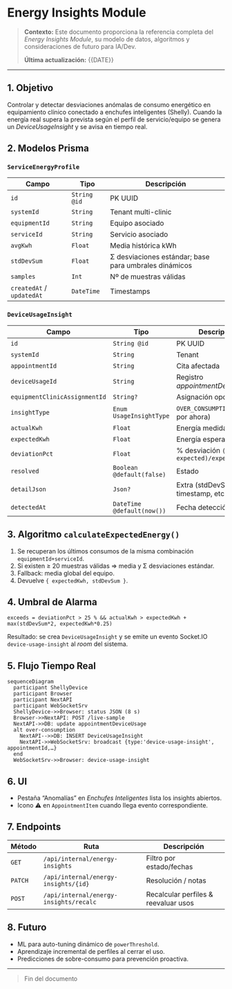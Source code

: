 # Energy Insights Module

> **Contexto:** Este documento proporciona la referencia completa del _Energy Insights Module_, su modelo de datos, algoritmos y consideraciones de futuro para IA/Dev.
>
> **Última actualización:** {{DATE}}

---

## 1. Objetivo
Controlar y detectar desviaciones anómalas de consumo energético en equipamiento clínico conectado a enchufes inteligentes (Shelly). Cuando la energía real supera la prevista según el perfil de servicio/equipo se genera un _DeviceUsageInsight_ y se avisa en tiempo real.

## 2. Modelos Prisma

### `ServiceEnergyProfile`
| Campo | Tipo | Descripción |
|-------|------|-------------|
| `id` | `String @id` | PK UUID |
| `systemId` | `String` | Tenant multi-clinic |
| `equipmentId` | `String` | Equipo asociado |
| `serviceId` | `String` | Servicio asociado |
| `avgKwh` | `Float` | Media histórica kWh |
| `stdDevSum` | `Float` | Σ desviaciones estándar; base para umbrales dinámicos |
| `samples` | `Int` | Nº de muestras válidas |
| `createdAt` / `updatedAt` | `DateTime` | Timestamps |

### `DeviceUsageInsight`
| Campo | Tipo | Descripción |
|-------|------|-------------|
| `id` | `String @id` | PK UUID |
| `systemId` | `String` | Tenant |
| `appointmentId` | `String` | Cita afectada |
| `deviceUsageId` | `String` | Registro _appointmentDeviceUsage_ |
| `equipmentClinicAssignmentId` | `String?` | Asignación opcional |
| `insightType` | `Enum UsageInsightType` | `OVER_CONSUMPTION` (único por ahora) |
| `actualKwh` | `Float` | Energía medida |
| `expectedKwh` | `Float` | Energía esperada |
| `deviationPct` | `Float` | % desviación `((actual-expected)/expected)*100` |
| `resolved` | `Boolean @default(false)` | Estado |
| `detailJson` | `Json?` | Extra (stdDevSum, timestamp, etc.) |
| `detectedAt` | `DateTime @default(now())` | Fecha detección |

## 3. Algoritmo `calculateExpectedEnergy()`
1. Se recuperan los últimos consumos de la misma combinación `equipmentId+serviceId`.
2. Si existen ≥ 20 muestras válidas ⇒ media y Σ desviaciones estándar.
3. Fallback: media global del equipo.
4. Devuelve `{ expectedKwh, stdDevSum }`.

## 4. Umbral de Alarma
`exceeds = deviationPct > 25 % &&
           actualKwh > expectedKwh + max(stdDevSum*2, expectedKwh*0.25)`

Resultado: se crea `DeviceUsageInsight` y se emite un evento Socket.IO `device-usage-insight` al _room_ del sistema.

## 5. Flujo Tiempo Real
```mermaid
sequenceDiagram
  participant ShellyDevice
  participant Browser
  participant NextAPI
  participant WebSocketSrv
  ShellyDevice->>Browser: status JSON (8 s)
  Browser->>NextAPI: POST /live-sample
  NextAPI->>DB: update appointmentDeviceUsage
  alt over-consumption
    NextAPI-->>DB: INSERT DeviceUsageInsight
    NextAPI->>WebSocketSrv: broadcast {type:'device-usage-insight', appointmentId,…}
  end
  WebSocketSrv->>Browser: device-usage-insight
```

## 6. UI
- Pestaña “Anomalías” en _Enchufes Inteligentes_ lista los insights abiertos.
- Icono ⚠ en `AppointmentItem` cuando llega evento correspondiente.

## 7. Endpoints
| Método | Ruta | Descripción |
|--------|------|-------------|
| `GET` | `/api/internal/energy-insights` | Filtro por estado/fechas |
| `PATCH` | `/api/internal/energy-insights/{id}` | Resolución / notas |
| `POST` | `/api/internal/energy-insights/recalc` | Recalcular perfiles & reevaluar usos |

## 8. Futuro
- ML para auto-tuning dinámico de `powerThreshold`.
- Aprendizaje incremental de perfiles al cerrar el uso.
- Predicciones de sobre-consumo para prevención proactiva.

---

> Fin del documento 